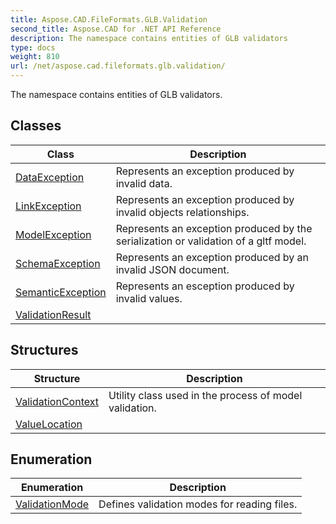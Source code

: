 ```yaml
---
title: Aspose.CAD.FileFormats.GLB.Validation
second_title: Aspose.CAD for .NET API Reference
description: The namespace contains entities of GLB validators
type: docs
weight: 810
url: /net/aspose.cad.fileformats.glb.validation/
---
```

The namespace contains entities of GLB validators.

## Classes

| Class | Description |
| --- | --- |
| [DataException](./dataexception/) | Represents an exception produced by invalid data. |
| [LinkException](./linkexception/) | Represents an exception produced by invalid objects relationships. |
| [ModelException](./modelexception/) | Represents an exception produced by the serialization or validation of a gltf model. |
| [SchemaException](./schemaexception/) | Represents an exception produced by an invalid JSON document. |
| [SemanticException](./semanticexception/) | Represents an esception produced by invalid values. |
| [ValidationResult](./validationresult/) |  |
## Structures

| Structure | Description |
| --- | --- |
| [ValidationContext](./validationcontext/) | Utility class used in the process of model validation. |
| [ValueLocation](./valuelocation/) |  |
## Enumeration

| Enumeration | Description |
| --- | --- |
| [ValidationMode](./validationmode/) | Defines validation modes for reading files. |


